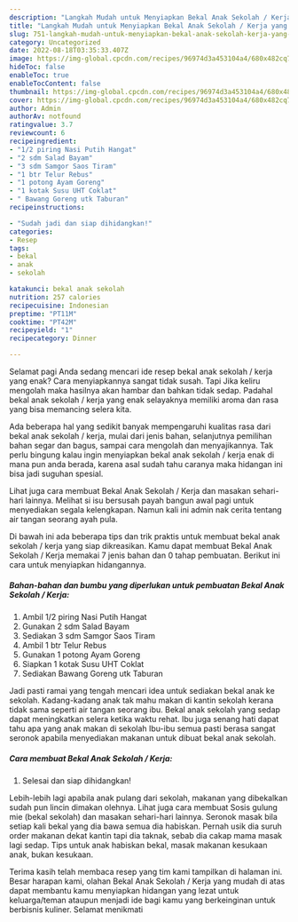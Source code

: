```yaml
---
description: "Langkah Mudah untuk Menyiapkan Bekal Anak Sekolah / Kerja yang Enak Banget"
title: "Langkah Mudah untuk Menyiapkan Bekal Anak Sekolah / Kerja yang Enak Banget"
slug: 751-langkah-mudah-untuk-menyiapkan-bekal-anak-sekolah-kerja-yang-enak-banget
category: Uncategorized
date: 2022-08-18T03:35:33.407Z
image: https://img-global.cpcdn.com/recipes/96974d3a453104a4/680x482cq70/bekal-anak-sekolah-kerja-foto-resep-utama.jpg
hideToc: false
enableToc: true
enableTocContent: false
thumbnail: https://img-global.cpcdn.com/recipes/96974d3a453104a4/680x482cq70/bekal-anak-sekolah-kerja-foto-resep-utama.jpg
cover: https://img-global.cpcdn.com/recipes/96974d3a453104a4/680x482cq70/bekal-anak-sekolah-kerja-foto-resep-utama.jpg
author: Admin
authorAv: notfound
ratingvalue: 3.7
reviewcount: 6
recipeingredient:
- "1/2 piring Nasi Putih Hangat"
- "2 sdm Salad Bayam"
- "3 sdm Samgor Saos Tiram"
- "1 btr Telur Rebus"
- "1 potong Ayam Goreng"
- "1 kotak Susu UHT Coklat"
- " Bawang Goreng utk Taburan"
recipeinstructions:

- "Sudah jadi dan siap dihidangkan!"
categories:
- Resep
tags:
- bekal
- anak
- sekolah

katakunci: bekal anak sekolah 
nutrition: 257 calories
recipecuisine: Indonesian
preptime: "PT11M"
cooktime: "PT42M"
recipeyield: "1"
recipecategory: Dinner

---
```



Selamat pagi Anda sedang mencari ide resep bekal anak sekolah / kerja yang enak? Cara menyiapkannya sangat tidak susah. Tapi Jika keliru mengolah maka hasilnya akan hambar dan bahkan tidak sedap. Padahal bekal anak sekolah / kerja yang enak selayaknya memiliki aroma dan rasa yang bisa memancing selera kita.


Ada beberapa hal yang sedikit banyak mempengaruhi kualitas rasa dari bekal anak sekolah / kerja, mulai dari jenis bahan, selanjutnya pemilihan bahan segar dan bagus, sampai cara mengolah dan menyajikannya. Tak perlu bingung kalau ingin menyiapkan bekal anak sekolah / kerja enak di mana pun anda berada, karena asal sudah tahu caranya maka hidangan ini bisa jadi suguhan spesial.

Lihat juga cara membuat Bekal Anak Sekolah / Kerja dan masakan sehari-hari lainnya. Melihat si isu bersusah payah bangun awal pagi untuk menyediakan segala kelengkapan. Namun kali ini admin nak cerita tentang air tangan seorang ayah pula.


Di bawah ini ada beberapa tips dan trik praktis untuk membuat bekal anak sekolah / kerja yang siap dikreasikan. Kamu dapat membuat Bekal Anak Sekolah / Kerja memakai 7 jenis bahan dan 0 tahap pembuatan. Berikut ini cara untuk menyiapkan hidangannya.

<!--inarticleads1-->

##### Bahan-bahan dan bumbu yang diperlukan untuk pembuatan Bekal Anak Sekolah / Kerja:

1. Ambil 1/2 piring Nasi Putih Hangat
1. Gunakan 2 sdm Salad Bayam
1. Sediakan 3 sdm Samgor Saos Tiram
1. Ambil 1 btr Telur Rebus
1. Gunakan 1 potong Ayam Goreng
1. Siapkan 1 kotak Susu UHT Coklat
1. Sediakan  Bawang Goreng utk Taburan


Jadi pasti ramai yang tengah mencari idea untuk sediakan bekal anak ke sekolah. Kadang-kadang anak tak mahu makan di kantin sekolah kerana tidak sama seperti air tangan seorang ibu. Bekal anak sekolah yang sedap dapat meningkatkan selera ketika waktu rehat. Ibu juga senang hati dapat tahu apa yang anak makan di sekolah Ibu-ibu semua pasti berasa sangat seronok apabila menyediakan makanan untuk dibuat bekal anak sekolah. 

<!--inarticleads2-->

##### Cara membuat Bekal Anak Sekolah / Kerja:


1. Selesai dan siap dihidangkan!

Lebih-lebih lagi apabila anak pulang dari sekolah, makanan yang dibekalkan sudah pun lincin dimakan olehnya. Lihat juga cara membuat Sosis gulung mie (bekal sekolah) dan masakan sehari-hari lainnya. Seronok masak bila setiap kali bekal yang dia bawa semua dia habiskan. Pernah usik dia suruh order makanan dekat kantin tapi dia taknak, sebab dia cakap mama masak lagi sedap. Tips untuk anak habiskan bekal, masak makanan kesukaan anak, bukan kesukaan. 

Terima kasih telah membaca resep yang tim kami tampilkan di halaman ini. Besar harapan kami, olahan Bekal Anak Sekolah / Kerja yang mudah di atas dapat membantu kamu menyiapkan hidangan yang lezat untuk keluarga/teman ataupun menjadi ide bagi kamu yang berkeinginan untuk berbisnis kuliner. Selamat menikmati
